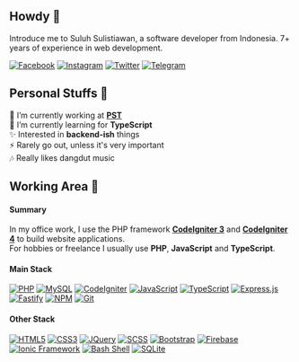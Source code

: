 ## Howdy &#128075;

Introduce me to Suluh Sulistiawan, a software developer from Indonesia. 7+ years of experience in web development.

[![Facebook](https://img.shields.io/badge/Facebook-%234267B2.svg?&style=flat&logo=facebook&logoColor=white)](https://www.facebook.com/suluh.sulistiawan)
[![Instagram](https://img.shields.io/badge/Instagram-%238a3ab9.svg?&style=flat&logo=instagram&logoColor=white)](https://www.instagram.com/suluh_s)
[![Twitter](https://img.shields.io/badge/Twitter-%2300acee.svg?&style=flat&logo=twitter&logoColor=white)](https://www.twitter.com/suluh_s)
[![Telegram](https://img.shields.io/badge/Telegram-%230088cc.svg?&style=flat&logo=telegram&logoColor=white)](https://t.me/suluh_s)

## Personal Stuffs &#129295;

&#128301; I’m currently working at [**PST**](https://pratamatechsolution.co.id/)<br />
&#127793; I’m currently learning for **TypeScript**<br />
&#10024; Interested in **backend-ish** things<br />
&#9889; Rarely go out, unless it's very important<br />
&#127926; Really likes dangdut music

## Working Area &#128584;

#### Summary

In my office work, I use the PHP framework [**CodeIgniter 3**](https://github.com/bcit-ci/CodeIgniter) and [**CodeIgniter 4**](https://github.com/codeigniter4/CodeIgniter4) to build website applications.<br />
For hobbies or freelance I usually use **PHP**, **JavaScript** and **TypeScript**.

#### Main Stack

[![PHP](https://img.shields.io/badge/PHP-%23ADB3D2?style=flat&logoColor=%23333&logo=php)](https://www.php.net/)
[![MySQL](https://img.shields.io/badge/MySQL-%2300758F?style=flat&logoColor=%23FFF&logo=mysql)](https://www.mysql.com/)
[![CodeIgniter](https://img.shields.io/badge/CodeIgniter-%23dd4814?style=flat&logoColor=%23FFF&logo=codeigniter)](https://codeigniter.com/)
[![JavaScript](https://img.shields.io/badge/JavaScript-%23f0db4f?style=flat&logoColor=%23333&logo=javascript)](https://www.javascript.com/)
[![TypeScript](https://img.shields.io/badge/TypeScript-%23007acc?style=flat&logoColor=%23FFF&logo=typescript)](https://www.typescriptlang.org/)
[![Express.js](https://img.shields.io/badge/Express.js-%23404d59?&style=flat&logoColor=%23FFF&logo=express)](https://expressjs.com/)
[![Fastify](https://img.shields.io/badge/Fastify-%23202020?style=flat&logoColor=%23FFF&logo=fastify)](https://www.fastify.io/)
[![NPM](https://img.shields.io/badge/NPM-%23FFFFFF?style=flat&logoColor=%23FFF&logo=npm)](https://www.npmjs.com/)
[![Git](https://img.shields.io/badge/Git-%23f34f29?style=flat&logoColor=%23FFF&logo=git)](https://git-scm.com/)

#### Other Stack

[![HTML5](https://img.shields.io/badge/HTML5-%23e34c26?style=flat&logoColor=%23FFF&logo=html5)](https://developer.mozilla.org/en-US/docs/Glossary/HTML5)
[![CSS3](https://img.shields.io/badge/CSS3-%23264de4?style=flat&logoColor=%23FFF&logo=css3)](https://developer.mozilla.org/en-US/docs/Web/CSS)
[![JQuery](https://img.shields.io/badge/JQuery-%230769ad?style=flat&logoColor=%23FFF&logo=jquery)](https://jquery.com/)
[![SCSS](https://img.shields.io/badge/SCSS-%23E0A3C2?style=flat&logoColor=%23333&logo=sass)](https://sass-lang.com/)
[![Bootstrap](https://img.shields.io/badge/Bootstrap-%23563d7c?style=flat&logoColor=%23FFF&logo=bootstrap)](https://getbootstrap.com/)
[![Firebase](https://img.shields.io/badge/Firebase-%23FFA611?style=flat&logoColor=%23FFF&logo=firebase)](https://firebase.google.com/)
[![Ionic Framework](https://img.shields.io/badge/Ionic-%23498AFF?style=flat&logoColor=%23FFF&logo=ionic)](https://ionicframework.com/)
[![Bash Shell](https://img.shields.io/badge/Bash-%234eaa25?style=flat&logoColor=%23FFF&logo=gnu-bash)](https://www.gnu.org/software/bash/)
[![SQLite](https://img.shields.io/badge/SQLite-blue?style=flat&logoColor=%23FFF&logo=sqlite)](https://www.sqlite.org/)

<!--
  ## &#x1f4c8; GitHub Stats
  <a href="https://github.com/sooluh">
    <img align="center" src="https://github-readme-stats.vercel.app/api/top-langs/?username=sooluh&layout=compact&hide_border=true&theme=dark" />
  </a>
  <a href="https://github.com/sooluh">
    <img align="center" src="https://github-readme-stats.vercel.app/api?username=sooluh&count_private=true&show_icons=true&hide_border=true&custom_title=My%20Github%20Stats&include_all_commits=true&hide=issues&theme=dark" alt="sooluh's GitHub Stats" />
  </a>
-->
